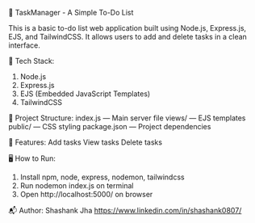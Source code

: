 📝 TaskManager - A Simple To-Do List

This is a basic to-do list web application built using Node.js, Express.js, EJS, and TailwindCSS. It allows users to add and delete tasks in a clean interface.

🔧 Tech Stack: 
1. Node.js
2. Express.js
3. EJS (Embedded JavaScript Templates)
4. TailwindCSS
   
📁 Project Structure: 
index.js — Main server file
views/ — EJS templates
public/ — CSS styling
package.json — Project dependencies

📌 Features: 
Add tasks
View tasks
Delete tasks

🖥️ How to Run:
1. Install npm, node, express, nodemon, tailwindcss
2. Run nodemon index.js on terminal
3. Open http://localhost:5000/ on browser 

📬 Author:
Shashank Jha
https://www.linkedin.com/in/shashank0807/
